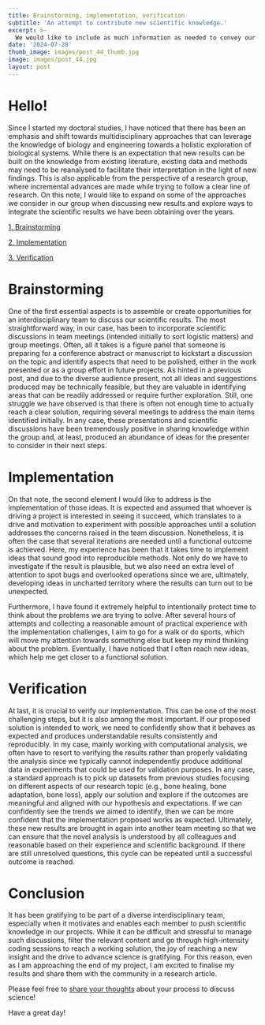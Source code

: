 ```yaml
---
title: Brainstorming, implementation, verification
subtitle: 'An attempt to contribute new scientific knowledge.'
excerpt: >-
  We would like to include as much information as needed to convey our message and as little as possible to keep the panel understandable.
date: '2024-07-28'
thumb_image: images/post_44_thumb.jpg
image: images/post_44.jpg
layout: post
---
```



# Hello!

Since I started my doctoral studies, I have noticed that there has been an emphasis and shift towards multidisciplinary approaches that can leverage the knowledge of biology and engineering towards a holistic exploration of biological systems. While there is an expectation that new results can be built on the knowledge from existing literature, existing data and methods may need to be reanalysed to facilitate their interpretation in the light of new findings. This is also applicable from the perspective of a research group, where incremental advances are made while trying to follow a clear line of research. On this note, I would like to expand on some of the approaches we consider in our group when discussing new results and explore ways to integrate the scientific results we have been obtaining over the years. 


[1. Brainstorming](#brain)

[2. Implementation](#implement)

[3. Verification](#verify)


# <a name="brain">Brainstorming</a>

One of the first essential aspects is to assemble or create opportunities for an interdisciplinary team to discuss our scientific results. The most straightforward way, in our case, has been to incorporate scientific discussions in team meetings (intended initially to sort logistic matters) and group meetings. Often, all it takes is a figure panel that someone is preparing for a conference abstract or manuscript to kickstart a discussion on the topic and identify aspects that need to be polished, either in the work presented or as a group effort in future projects. As hinted in a previous post, and due to the diverse audience present, not all ideas and suggestions produced may be technically feasible, but they are valuable in identifying areas that can be readily addressed or require further exploration. Still, one struggle we have observed is that there is often not enough time to actually reach a clear solution, requiring several meetings to address the main items identified initially. In any case, these presentations and scientific discussions have been tremendously positive in sharing knowledge within the group and, at least, produced an abundance of ideas for the presenter to consider in their next steps.


# <a name="implement">Implementation</a>

On that note, the second element I would like to address is the implementation of those ideas. It is expected and assumed that whoever is driving a project is interested in seeing it succeed, which translates to a drive and motivation to experiment with possible approaches until a solution addresses the concerns raised in the team discussion. Nonetheless, it is often the case that several iterations are needed until a functional outcome is achieved. Here, my experience has been that it takes time to implement ideas that sound good into reproducible methods. Not only do we have to investigate if the result is plausible, but we also need an extra level of attention to spot bugs and overlooked operations since we are, ultimately, developing ideas in uncharted territory where the results can turn out to be unexpected.

Furthermore, I have found it extremely helpful to intentionally protect time to think about the problems we are trying to solve. After several hours of attempts and collecting a reasonable amount of practical experience with the implementation challenges, I aim to go for a walk or do sports, which will move my attention towards something else but keep my mind thinking about the problem. Eventually, I have noticed that I often reach new ideas, which help me get closer to a functional solution.


# <a name="verify">Verification</a>

At last, it is crucial to verify our implementation. This can be one of the most challenging steps, but it is also among the most important. If our proposed solution is intended to work, we need to confidently show that it behaves as expected and produces understandable results consistently and reproducibly. In my case, mainly working with computational analysis, we often have to resort to verifying the results rather than properly validating the analysis since we typically cannot independently produce additional data in experiments that could be used for validation purposes. In any case, a standard approach is to pick up datasets from previous studies focusing on different aspects of our research topic (e.g., bone healing, bone adaptation, bone loss), apply our solution and explore if the outcomes are meaningful and aligned with our hypothesis and expectations. If we can confidently see the trends we aimed to identify, then we can be more confident that the implementation proposed works as expected. Ultimately, these new results are brought in again into another team meeting so that we can ensure that the novel analysis is understood by all colleagues and reasonable based on their experience and scientific background. If there are still unresolved questions, this cycle can be repeated until a successful outcome is reached.


# Conclusion

It has been gratifying to be part of a diverse interdisciplinary team, especially when it motivates and enables each member to push scientific knowledge in our projects. While it can be difficult and stressful to manage such discussions, filter the relevant content and go through high-intensity coding sessions to reach a working solution, the joy of reaching a new insight and the drive to advance science is gratifying. For this reason, even as I am approaching the end of my project, I am excited to finalise my results and share them with the community in a research article.

Please feel free to [share your thoughts](https://twitter.com/_franciscomcm) about your process to discuss science!

Have a great day!
